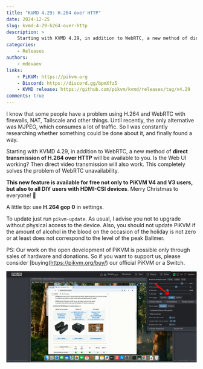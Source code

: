```yaml
---
title: "KVMD 4.29: H.264 over HTTP"
date: 2024-12-25
slug: kvmd-4-29-h264-over-http
description: >
    Starting with KVMD 4.29, in addition to WebRTC, a new method of direct transmission of H.264 over HTTP will be available to you
categories:
    - Releases
authors:
    - mdevaev
links:
    - PiKVM: https://pikvm.org
    - Discord: https://discord.gg/bpmXfz5
    - KVMD release: https://github.com/pikvm/kvmd/releases/tag/v4.29
comments: true
---
```


I know that some people have a problem using H.264 and WebRTC with firewalls, NAT, Tailscale and other things. Until recently, the only alternative was MJPEG, which consumes a lot of traffic. So I was constantly researching whether something could be done about it, and finally found a way.

Starting with KVMD 4.29, in addition to WebRTC, a new method of **direct transmission of H.264 over HTTP** will be available to you. Is the Web UI working? Then direct video transmission will also work. This completely solves the problem of WebRTC unavailability.

<!-- more -->

**This new feature is available for free not only to PiKVM V4 and V3 users, but also to all DIY users with HDMI-CSI devices**. Merry Christmas to everyone! 🥳 

A little tip: use **H.264 gop 0** in settings.

To update just run `pikvm-update`. As usual, I advise you not to upgrade without physical access to the device. Also, you should not update PiKVM if the amount of alcohol in the blood on the occasion of the holiday is not zero or at least does not correspond to the level of the peak Ballmer.

PS: Our work on the open development of PiKVM is possible only through sales of hardware and donations. So if you want to support us, please consider [buying(https://pikvm.org/buy/) our official PiKVM or a Switch.

![H.264 over HTTP](h264.webp)